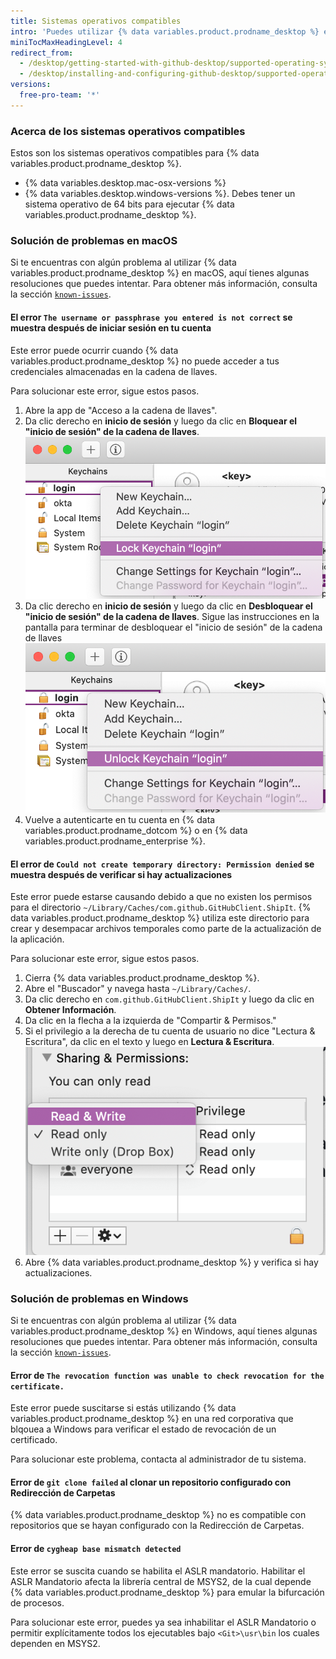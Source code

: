 ```yaml
---
title: Sistemas operativos compatibles
intro: 'Puedes utilizar {% data variables.product.prodname_desktop %} en cualquier sistema operativo compatible.'
miniTocMaxHeadingLevel: 4
redirect_from:
  - /desktop/getting-started-with-github-desktop/supported-operating-systems
  - /desktop/installing-and-configuring-github-desktop/supported-operating-systems
versions:
  free-pro-team: '*'
---
```


### Acerca de los sistemas operativos compatibles

Estos son los sistemas operativos compatibles para {% data variables.product.prodname_desktop %}.
- {% data variables.desktop.mac-osx-versions %}
- {% data variables.desktop.windows-versions %}. Debes tener un sistema operativo de 64 bits para ejecutar {% data variables.product.prodname_desktop %}.

### Solución de problemas en macOS
Si te encuentras con algún problema al utilizar {% data variables.product.prodname_desktop %} en macOS, aquí tienes algunas resoluciones que puedes intentar. Para obtener más información, consulta la sección [`known-issues`](https://github.com/desktop/desktop/blob/development/docs/known-issues.md).

#### El error `The username or passphrase you entered is not correct` se muestra después de iniciar sesión en tu cuenta

Este error puede ocurrir cuando {% data variables.product.prodname_desktop %} no puede acceder a tus credenciales almacenadas en la cadena de llaves.

Para solucionar este error, sigue estos pasos.

1. Abre la app de "Acceso a la cadena de llaves".
2. Da clic derecho en **inicio de sesión** y luego da clic en **Bloquear el "inicio de sesión" de la cadena de llaves**. ![La opción de "Bloquear el "inicio de sesión" en la cadena de llaves](/assets/images/help/desktop/mac-lock-keychain.png)
3. Da clic derecho en **inicio de sesión** y luego da clic en **Desbloquear el "inicio de sesión" de la cadena de llaves**. Sigue las instrucciones en la pantalla para terminar de desbloquear el "inicio de sesión" de la cadena de llaves ![La opción de "Desbloquear el inicio de sesión en la "cadena de llaves"](/assets/images/help/desktop/mac-unlock-keychain.png)
4. Vuelve a autenticarte en tu cuenta en {% data variables.product.prodname_dotcom %} o en {% data variables.product.prodname_enterprise %}.

#### El error de `Could not create temporary directory: Permission denied` se muestra después de verificar si hay actualizaciones

Este error puede estarse causando debido a que no existen los permisos para el directorio `~/Library/Caches/com.github.GitHubClient.ShipIt`. {% data variables.product.prodname_desktop %} utiliza este directorio para crear y desempacar archivos temporales como parte de la actualización de la aplicación.

Para solucionar este error, sigue estos pasos.

1. Cierra {% data variables.product.prodname_desktop %}.
2. Abre el "Buscador" y navega hasta `~/Library/Caches/`.
3. Da clic derecho en `com.github.GitHubClient.ShipIt` y luego da clic en **Obtener Información**.
4. Da clic en la flecha a la izquierda de "Compartir & Permisos."
5. Si el privilegio a la derecha de tu cuenta de usuario no dice "Lectura & Escritura", da clic en el texto y luego en **Lectura & Escritura**. ![Las opciones de "Compartir & Permisos"](/assets/images/help/desktop/mac-adjust-permissions.png)
6. Abre {% data variables.product.prodname_desktop %} y verifica si hay actualizaciones.

### Solución de problemas en Windows
Si te encuentras con algún problema al utilizar {% data variables.product.prodname_desktop %} en Windows, aquí tienes algunas resoluciones que puedes intentar. Para obtener más información, consulta la sección [`known-issues`](https://github.com/desktop/desktop/blob/development/docs/known-issues.md).

#### Error de `The revocation function was unable to check revocation for the certificate.`

Este error puede suscitarse si estás utilizando {% data variables.product.prodname_desktop %} en una red corporativa que blqouea a Windows para verificar el estado de revocación de un certificado.

Para solucionar este problema, contacta al administrador de tu sistema.

#### Error de `git clone failed` al clonar un repositorio configurado con Redirección de Carpetas

{% data variables.product.prodname_desktop %} no es compatible con repositorios que se hayan configurado con la Redirección de Carpetas.

#### Error de `cygheap base mismatch detected`

Este error se suscita cuando se habilita el ASLR mandatorio. Habilitar el ASLR Mandatorio afecta la librería central de MSYS2, de la cual depende {% data variables.product.prodname_desktop %} para emular la bifurcación de procesos.

Para solucionar este error, puedes ya sea inhabilitar el ASLR Mandatorio o permitir explícitamente todos los ejecutables bajo `<Git>\usr\bin` los cuales dependen en MSYS2.
